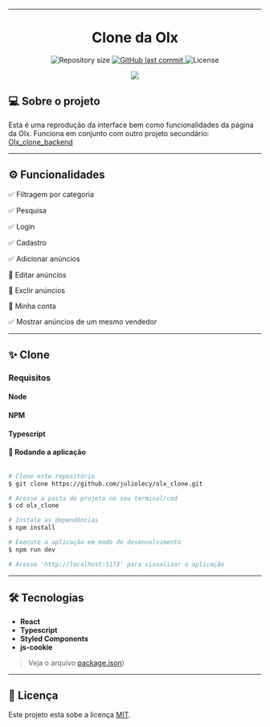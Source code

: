 
---

<h1 align="center"> 
	Clone da Olx
</h1>

<p align="center">
  <img alt="Repository size" src="https://img.shields.io/github/repo-size/juliolecy/olx_clone">
  
  <a href="https://github.com/fallying/olx_clone/commits/master">
    <img alt="GitHub last commit" src="https://img.shields.io/github/last-commit/juliolecy/olx_clone">
  </a>
    
   <img alt="License" src="https://img.shields.io/badge/license-MIT-brightgreen">
</p>

<div  align="center">
  <a>
    <img src="https://skillicons.dev/icons?i=react,styledcomponents" />
  </a>
</div>

## 💻 Sobre o projeto
Esta é uma reprodução da interface bem como funcionalidades da página da Olx.
Funciona em conjunto com outro projeto secundário: <a target='_blank' href='https://github.com/juliolecy/olx_clone_backend'>Olx_clone_backend</a>

--- 
## ⚙️ Funcionalidades

<div >
<p>✅ Filtragem por categoria</p>
<p>✅ Pesquisa</p>
<p>✅ Login</p>
<p>✅ Cadastro</p>
<p>✅ Adicionar anúncios</p>
<p>🔧 Editar anúncios</p>
<p>🔧 Exclir anúncios</p>	
<p>🔧 Minha conta</p>
<p>✅ Mostrar anúncios de um mesmo vendedor</p>
</div>

---
## ✨ Clone

### Requisitos

#### Node
#### NPM
#### Typescript


#### 🧭 Rodando a aplicação

```bash

# Clone este repositório
$ git clone https://github.com/juliolecy/olx_clone.git

# Acesse a pasta do projeto no seu terminal/cmd
$ cd olx_clone

# Instale as dependências
$ npm install

# Execute a aplicação em modo de desenvolvimento
$ npm run dev

# Acesse 'http://localhost:5173' para visualizar a aplicação

```
---

## 🛠 Tecnologias
-   **React**
-  **Typescript**
-   **Styled Components**
-   **js-cookie**

> Veja o arquivo  [package.json](https://github.com/juliolecy/olx_clone/blob/master/package.json))

---

## 📝 Licença

Este projeto esta sobe a licença [MIT](./LICENSE).

